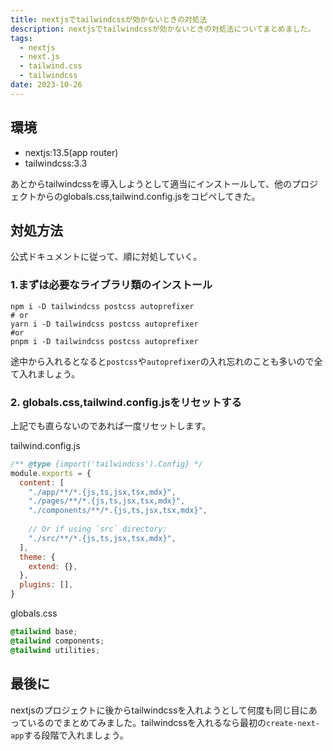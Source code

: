 ```yaml
---
title: nextjsでtailwindcssが効かないときの対処法
description: nextjsでtailwindcssが効かないときの対処法についてまとめました。
tags:
  - nextjs
  - next.js
  - tailwind.css
  - tailwindcss
date: 2023-10-26
---
```

## 環境

- nextjs:13.5(app router)
- tailwindcss:3.3

あとからtailwindcssを導入しようとして適当にインストールして、他のプロジェクトからのglobals.css,tailwind.config.jsをコピペしてきた。

## 対処方法

公式ドキュメントに従って、順に対処していく。

### 1.まずは必要なライブラリ類のインストール

```bach
npm i -D tailwindcss postcss autoprefixer
# or 
yarn i -D tailwindcss postcss autoprefixer
#or
pnpm i -D tailwindcss postcss autoprefixer
```

途中から入れるとなると`postcss`や`autoprefixer`の入れ忘れのことも多いので全て入れましょう。

### 2. globals.css,tailwind.config.jsをリセットする

上記でも直らないのであれば一度リセットします。

tailwind.config.js

```js
/** @type {import('tailwindcss').Config} */
module.exports = {
  content: [
    "./app/**/*.{js,ts,jsx,tsx,mdx}",
    "./pages/**/*.{js,ts,jsx,tsx,mdx}",
    "./components/**/*.{js,ts,jsx,tsx,mdx}",
 
    // Or if using `src` directory:
    "./src/**/*.{js,ts,jsx,tsx,mdx}",
  ],
  theme: {
    extend: {},
  },
  plugins: [],
}
```

globals.css

```css
@tailwind base;
@tailwind components;
@tailwind utilities;
```

## 最後に

nextjsのプロジェクトに後からtailwindcssを入れようとして何度も同じ目にあっているのでまとめてみました。tailwindcssを入れるなら最初の`create-next-app`する段階で入れましょう。
